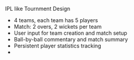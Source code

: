IPL like Tournment Design
- 4 teams, each team has 5 players
- Match: 2 overs, 2 wickets per team
- User input for team creation and match setup
- Ball-by-ball commentary and match summary
- Persistent player statistics tracking
- 
